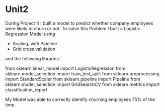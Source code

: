 # Unit2

During Project 4 I built a model to predict whether company employees were likely to churn or not.
To solve this Problem I built a Logistic Regression Model using

* Scaling, with Pipeline
* Grid cross validation

and the following libraries:

from sklearn.linear_model import LogisticRegression
from sklearn.model_selection import train_test_split
from sklearn.preprocessing import StandardScaler
from sklearn.pipeline import Pipeline
from sklearn.model_selection import GridSearchCV
from sklearn.metrics import classification_report

My Model was able to correctly identify churning employees 75% of the time.
